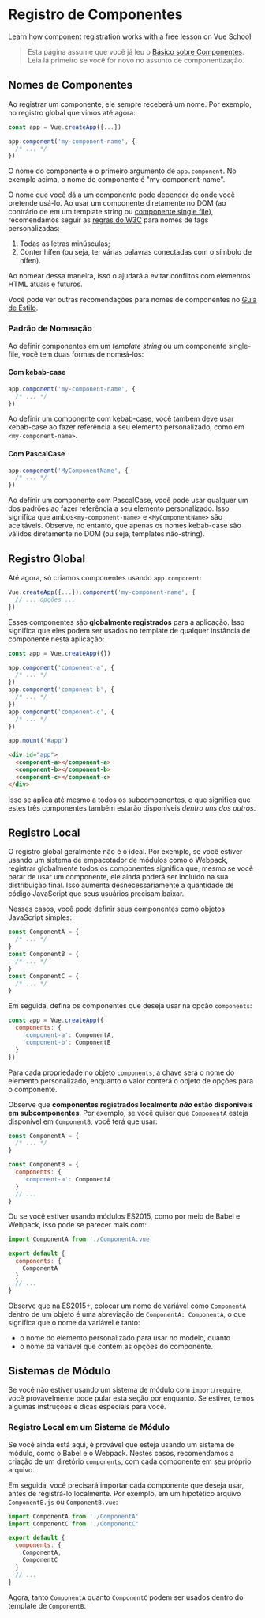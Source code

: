 # Registro de Componentes

<VideoLesson href="https://vueschool.io/lessons/vue-3-global-vs-local-vue-components?friend=vuejs" title="Free Vue.js Component Registration lesson">Learn how component registration works with a free lesson on Vue School</VideoLesson>

> Esta página assume que você já leu o [Básico sobre Componentes](component-basics.md). Leia lá primeiro se você for novo no assunto de componentização.

## Nomes de Componentes

Ao registrar um componente, ele sempre receberá um nome. Por exemplo, no registro global que vimos até agora:

```js
const app = Vue.createApp({...})

app.component('my-component-name', {
  /* ... */
})
```

O nome do componente é o primeiro argumento de `app.component`. No exemplo acima, o nome do componente é "my-component-name".

O nome que você dá a um componente pode depender de onde você pretende usá-lo. Ao usar um componente diretamente no DOM (ao contrário de em um template string ou [componente single file](../guide/single-file-component.html)), recomendamos seguir as [regras do W3C](https://html.spec.whatwg.org/multipage/custom-elements.html#valid-custom-element-name) para nomes de tags personalizadas:

1. Todas as letras minúsculas;
2. Conter hífen (ou seja, ter várias palavras conectadas com o símbolo de hífen).

Ao nomear dessa maneira, isso o ajudará a evitar conflitos com elementos HTML atuais e futuros.

Você pode ver outras recomendações para nomes de componentes no [Guia de Estilo](../style-guide/#base-component-names-strongly-recommended).

### Padrão de Nomeação

Ao definir componentes em um *template string* ou um componente single-file, você tem duas formas de nomeá-los:

#### Com kebab-case

```js
app.component('my-component-name', {
  /* ... */
})
```

Ao definir um componente com kebab-case, você também deve usar kebab-case ao fazer referência a seu elemento personalizado, como em `<my-component-name>`.

#### Com PascalCase

```js
app.component('MyComponentName', {
  /* ... */
})
```

Ao definir um componente com PascalCase, você pode usar qualquer um dos padrões ao fazer referência a seu elemento personalizado. Isso significa que ambos`<my-component-name>` e `<MyComponentName>` são aceitáveis. Observe, no entanto, que apenas os nomes kebab-case são válidos diretamente no DOM (ou seja, templates não-string).

## Registro Global

Até agora, só criamos componentes usando `app.component`:

```js
Vue.createApp({...}).component('my-component-name', {
  // ... opções ...
})
```

Esses componentes são **globalmente registrados** para a aplicação. Isso significa que eles podem ser usados no template de qualquer instância de componente nesta aplicação:

```js
const app = Vue.createApp({})

app.component('component-a', {
  /* ... */
})
app.component('component-b', {
  /* ... */
})
app.component('component-c', {
  /* ... */
})

app.mount('#app')
```

```html
<div id="app">
  <component-a></component-a>
  <component-b></component-b>
  <component-c></component-c>
</div>
```

Isso se aplica até mesmo a todos os subcomponentes, o que significa que estes três componentes também estarão disponíveis _dentro uns dos outros_.

## Registro Local

O registro global geralmente não é o ideal. Por exemplo, se você estiver usando um sistema de empacotador de módulos como o Webpack, registrar globalmente todos os componentes significa que, mesmo se você parar de usar um componente, ele ainda poderá ser incluído na sua distribuição final. Isso aumenta desnecessariamente a quantidade de código JavaScript que seus usuários precisam baixar.

Nesses casos, você pode definir seus componentes como objetos JavaScript simples:

```js
const ComponentA = {
  /* ... */
}
const ComponentB = {
  /* ... */
}
const ComponentC = {
  /* ... */
}
```

Em seguida, defina os componentes que deseja usar na opção `components`:

```js
const app = Vue.createApp({
  components: {
    'component-a': ComponentA,
    'component-b': ComponentB
  }
})
```

Para cada propriedade no objeto `components`, a chave será o nome do elemento personalizado, enquanto o valor conterá o objeto de opções para o componente.

Observe que **componentes registrados localmente _não_ estão disponíveis em subcomponentes**. Por exemplo, se você quiser que `ComponentA` esteja disponível em `ComponentB`, você terá que usar:

```js
const ComponentA = {
  /* ... */
}

const ComponentB = {
  components: {
    'component-a': ComponentA
  }
  // ...
}
```

Ou se você estiver usando módulos ES2015, como por meio de Babel e Webpack, isso pode se parecer mais com:

```js
import ComponentA from './ComponentA.vue'

export default {
  components: {
    ComponentA
  }
  // ...
}
```

Observe que na ES2015+, colocar um nome de variável como `ComponentA` dentro de um objeto é uma abreviação de `ComponentA: ComponentA`, o que significa que o nome da variável é tanto:

- o nome do elemento personalizado para usar no modelo, quanto
- o nome da variável que contém as opções do componente.

## Sistemas de Módulo

Se você não estiver usando um sistema de módulo com `import`/`require`, você provavelmente pode pular esta seção por enquanto. Se estiver, temos algumas instruções e dicas especiais para você.

### Registro Local em um Sistema de Módulo

Se você ainda está aqui, é provável que esteja usando um sistema de módulo, como o Babel e o Webpack. Nestes casos, recomendamos a criação de um diretório `components`, com cada componente em seu próprio arquivo.

Em seguida, você precisará importar cada componente que deseja usar, antes de registrá-lo localmente. Por exemplo, em um hipotético arquivo `ComponentB.js` ou `ComponentB.vue`:

```js
import ComponentA from './ComponentA'
import ComponentC from './ComponentC'

export default {
  components: {
    ComponentA,
    ComponentC
  }
  // ...
}
```

Agora, tanto `ComponentA` quanto `ComponentC` podem ser usados dentro do template de `ComponentB`.

